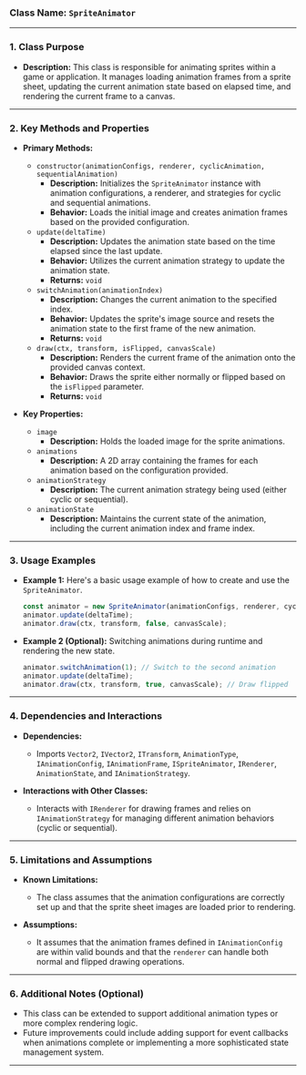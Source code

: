 ### **Class Name:** `SpriteAnimator`

---

### **1. Class Purpose**
- **Description:**
  This class is responsible for animating sprites within a game or application. It manages loading animation frames from a sprite sheet, updating the current animation state based on elapsed time, and rendering the current frame to a canvas.

---

### **2. Key Methods and Properties**
- **Primary Methods:**
  - `constructor(animationConfigs, renderer, cyclicAnimation, sequentialAnimation)`
      - **Description:** Initializes the `SpriteAnimator` instance with animation configurations, a renderer, and strategies for cyclic and sequential animations.
      - **Behavior:** Loads the initial image and creates animation frames based on the provided configuration.
  - `update(deltaTime)`
      - **Description:** Updates the animation state based on the time elapsed since the last update.
      - **Behavior:** Utilizes the current animation strategy to update the animation state.
      - **Returns:** `void`
  - `switchAnimation(animationIndex)`
      - **Description:** Changes the current animation to the specified index.
      - **Behavior:** Updates the sprite's image source and resets the animation state to the first frame of the new animation.
      - **Returns:** `void`
  - `draw(ctx, transform, isFlipped, canvasScale)`
      - **Description:** Renders the current frame of the animation onto the provided canvas context.
      - **Behavior:** Draws the sprite either normally or flipped based on the `isFlipped` parameter.
      - **Returns:** `void`

- **Key Properties:**
  - `image`
      - **Description:** Holds the loaded image for the sprite animations.
  - `animations`
      - **Description:** A 2D array containing the frames for each animation based on the configuration provided.
  - `animationStrategy`
      - **Description:** The current animation strategy being used (either cyclic or sequential).
  - `animationState`
      - **Description:** Maintains the current state of the animation, including the current animation index and frame index.

---

### **3. Usage Examples**
- **Example 1:**
  Here's a basic usage example of how to create and use the `SpriteAnimator`.

    ```javascript
    const animator = new SpriteAnimator(animationConfigs, renderer, cyclicStrategy, sequentialStrategy);
    animator.update(deltaTime);
    animator.draw(ctx, transform, false, canvasScale);
    ```

- **Example 2 (Optional):**
  Switching animations during runtime and rendering the new state.

    ```javascript
    animator.switchAnimation(1); // Switch to the second animation
    animator.update(deltaTime);
    animator.draw(ctx, transform, true, canvasScale); // Draw flipped
    ```

---

### **4. Dependencies and Interactions**
- **Dependencies:**
  - Imports `Vector2`, `IVector2`, `ITransform`, `AnimationType`, `IAnimationConfig`, `IAnimationFrame`, `ISpriteAnimator`, `IRenderer`, `AnimationState`, and `IAnimationStrategy`.
  
- **Interactions with Other Classes:**
  - Interacts with `IRenderer` for drawing frames and relies on `IAnimationStrategy` for managing different animation behaviors (cyclic or sequential).

---

### **5. Limitations and Assumptions**
- **Known Limitations:**
  - The class assumes that the animation configurations are correctly set up and that the sprite sheet images are loaded prior to rendering.

- **Assumptions:**
  - It assumes that the animation frames defined in `IAnimationConfig` are within valid bounds and that the `renderer` can handle both normal and flipped drawing operations.

---

### **6. Additional Notes (Optional)**
- This class can be extended to support additional animation types or more complex rendering logic.
- Future improvements could include adding support for event callbacks when animations complete or implementing a more sophisticated state management system.

---